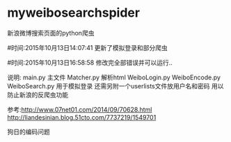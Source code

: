 # myweibosearchspider
新浪微博搜索页面的python爬虫

#时间:2015年10月13日14:07:41
更新了模拟登录和部分爬虫

#时间:2015年10月13日16:58:58
修改完全部错误并可以运行..

说明:
    main.py         主文件
    Matcher.py      解析html
    WeiboLogin.py
    WeiboEncode.py
    WeiboSearch.py  用于模拟登录
    还需另附一个userlists文件放用户名和密码  用以防止新浪的反爬虫功能


参考:http://www.07net01.com/2014/09/70628.html
    http://liandesinian.blog.51cto.com/7737219/1549701

狗日的编码问题